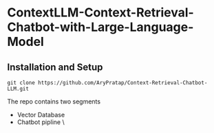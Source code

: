 # ContextLLM-Context-Retrieval-Chatbot-with-Large-Language-Model

## Installation and Setup
```
git clone https://github.com/AryPratap/Context-Retrieval-Chatbot-LLM.git
```
The repo contains two segments 
- Vector Database
- Chatbot pipline
  \
